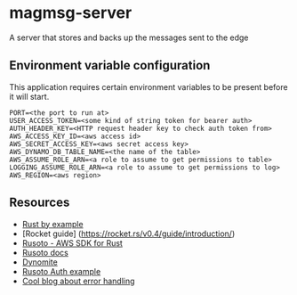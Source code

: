 # magmsg-server

A server that stores and backs up the messages sent to the edge

## Environment variable configuration

This application requires certain environment variables to be present before it will start.

```
PORT=<the port to run at>
USER_ACCESS_TOKEN=<some kind of string token for bearer auth>
AUTH_HEADER_KEY=<HTTP request header key to check auth token from>
AWS_ACCESS_KEY_ID=<aws access id>
AWS_SECRET_ACCESS_KEY=<aws secret access key>
AWS_DYNAMO_DB_TABLE_NAME=<the name of the table>
AWS_ASSUME_ROLE_ARN=<a role to assume to get permissions to table>
LOGGING_ASSUME_ROLE_ARN=<a role to assume to get permissions to log>
AWS_REGION=<aws region>
```

## Resources

- [Rust by example](https://doc.rust-lang.org/stable/rust-by-example/index.html)
- [Rocket guide] (https://rocket.rs/v0.4/guide/introduction/)
- [Rusoto - AWS SDK for Rust](https://github.com/rusoto/rusoto)
- [Rusoto docs](https://www.rusoto.org/index.html)
- [Dynomite](https://github.com/softprops/dynomite)
- [Rusoto Auth example](https://github.com/lucdew/rusoto-example)
- [Cool blog about error handling](https://nick.groenen.me/posts/rust-error-handling/)
